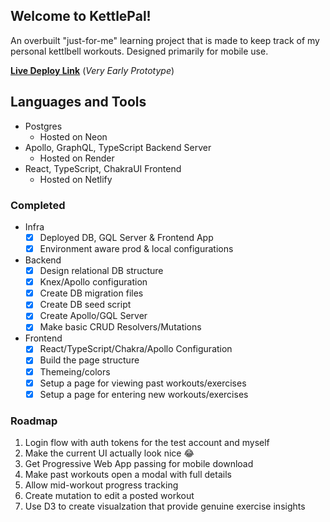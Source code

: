 ## Welcome to KettlePal!

An overbuilt "just-for-me" learning project that is made to keep track of my personal kettlbell workouts. Designed primarily for mobile use.

[**Live Deploy Link**](https://main--kettlepal.netlify.app/) (_Very Early Prototype_)

## Languages and Tools

- Postgres
  - Hosted on Neon
- Apollo, GraphQL, TypeScript Backend Server
  - Hosted on Render
- React, TypeScript, ChakraUI Frontend
  - Hosted on Netlify

### Completed

- Infra
  - [x] Deployed DB, GQL Server & Frontend App
  - [x] Environment aware prod & local configurations
- Backend
  - [x] Design relational DB structure
  - [x] Knex/Apollo configuration
  - [x] Create DB migration files
  - [x] Create DB seed script
  - [x] Create Apollo/GQL Server
  - [x] Make basic CRUD Resolvers/Mutations
- Frontend
  - [x] React/TypeScript/Chakra/Apollo Configuration
  - [x] Build the page structure
  - [x] Themeing/colors
  - [x] Setup a page for viewing past workouts/exercises
  - [x] Setup a page for entering new workouts/exercises

### Roadmap

1. Login flow with auth tokens for the test account and myself
2. Make the current UI actually look nice 😂
3. Get Progressive Web App passing for mobile download
4. Make past workouts open a modal with full details
5. Allow mid-workout progress tracking
6. Create mutation to edit a posted workout
7. Use D3 to create visualzation that provide genuine exercise insights
